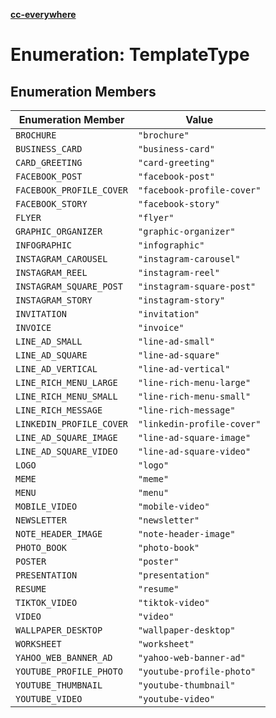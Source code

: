 [**cc-everywhere**](../../../../../index.md)

<HorizontalLine />

# Enumeration: TemplateType

## Enumeration Members

| Enumeration Member | Value |
| ------ | ------ |
| `BROCHURE` | `"brochure"` |
| `BUSINESS_CARD` | `"business-card"` |
| `CARD_GREETING` | `"card-greeting"` |
| `FACEBOOK_POST` | `"facebook-post"` |
| `FACEBOOK_PROFILE_COVER` | `"facebook-profile-cover"` |
| `FACEBOOK_STORY` | `"facebook-story"` |
| `FLYER` | `"flyer"` |
| `GRAPHIC_ORGANIZER` | `"graphic-organizer"` |
| `INFOGRAPHIC` | `"infographic"` |
| `INSTAGRAM_CAROUSEL` | `"instagram-carousel"` |
| `INSTAGRAM_REEL` | `"instagram-reel"` |
| `INSTAGRAM_SQUARE_POST` | `"instagram-square-post"` |
| `INSTAGRAM_STORY` | `"instagram-story"` |
| `INVITATION` | `"invitation"` |
| `INVOICE` | `"invoice"` |
| `LINE_AD_SMALL` | `"line-ad-small"` |
| `LINE_AD_SQUARE` | `"line-ad-square"` |
| `LINE_AD_VERTICAL` | `"line-ad-vertical"` |
| `LINE_RICH_MENU_LARGE` | `"line-rich-menu-large"` |
| `LINE_RICH_MENU_SMALL` | `"line-rich-menu-small"` |
| `LINE_RICH_MESSAGE` | `"line-rich-message"` |
| `LINKEDIN_PROFILE_COVER` | `"linkedin-profile-cover"` |
| `LINE_AD_SQUARE_IMAGE` | `"line-ad-square-image"` |
| `LINE_AD_SQUARE_VIDEO` | `"line-ad-square-video"` |
| `LOGO` | `"logo"` |
| `MEME` | `"meme"` |
| `MENU` | `"menu"` |
| `MOBILE_VIDEO` | `"mobile-video"` |
| `NEWSLETTER` | `"newsletter"` |
| `NOTE_HEADER_IMAGE` | `"note-header-image"` |
| `PHOTO_BOOK` | `"photo-book"` |
| `POSTER` | `"poster"` |
| `PRESENTATION` | `"presentation"` |
| `RESUME` | `"resume"` |
| `TIKTOK_VIDEO` | `"tiktok-video"` |
| `VIDEO` | `"video"` |
| `WALLPAPER_DESKTOP` | `"wallpaper-desktop"` |
| `WORKSHEET` | `"worksheet"` |
| `YAHOO_WEB_BANNER_AD` | `"yahoo-web-banner-ad"` |
| `YOUTUBE_PROFILE_PHOTO` | `"youtube-profile-photo"` |
| `YOUTUBE_THUMBNAIL` | `"youtube-thumbnail"` |
| `YOUTUBE_VIDEO` | `"youtube-video"` |
